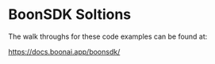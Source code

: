 # BoonSDK Soltions

The walk throughs for these code examples can be found at:


https://docs.boonai.app/boonsdk/


